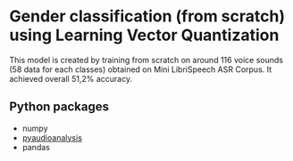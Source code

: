 # Gender classification (from scratch) using Learning Vector Quantization

This model is created by training from scratch on around 116 voice sounds (58 data for each classes) obtained on Mini LibriSpeech ASR Corpus. It achieved overall 51,2% accuracy.

## Python packages
- numpy
- [pyaudioanalysis](https://github.com/tyiannak/pyAudioAnalysis)
- pandas
